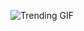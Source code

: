 ![Trending GIF](https://media1.giphy.com/media/v1.Y2lkPThiYjIxNzcyeXd0YWp5b2JydDB3NXQzaHNtc2s0MXd5NHh5MHdpbHJxa2RqdzA3eCZlcD12MV9naWZzX3NlYXJjaCZjdD1n/bGgsc5mWoryfgKBx1u/giphy.gif)
